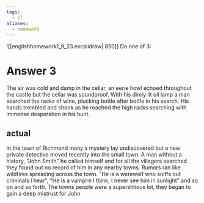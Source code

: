 ```yaml
---
tags:
  - el
aliases:
  - homework
---
```

![[englishhomework1_9_23.excalidraw| 850]]
Do one of 3: 
# Answer 3
The air was cold and damp in the cellar, an eerie howl echoed throughout the castle but the cellar was soundproof. With his dimly lit oil lamp a man searched the racks of wine, plucking bottle after bottle in his search. His hands trembled and shook as he reached the high racks searching with immense desperation in his hunt.
## actual
In the town of Richmond many a mystery lay undiscovered but a new private detective moved recently into the small town. A man without a history, "John Smith" he called himself and for all the villagers searched they found out no record of him in any nearby towns. Rumors ran like wildfires spreading across the town. "He is a werewolf who sniffs out criminals I hear", "He is a vampire I think, I never see him in sunlight" and so on and so forth. 
The towns people were a superstitious lot, they began to gain a deep mistrust for John 